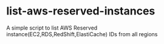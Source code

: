 # list-aws-reserved-instances

A simple script to list AWS Reserved instance(EC2,RDS,RedShift,ElastiCache) IDs from all regions
